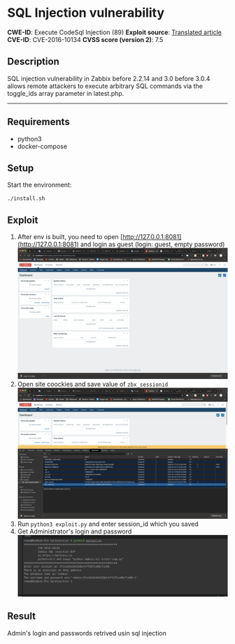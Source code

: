 # SQL Injection vulnerability

**CWE-ID**:   Execute CodeSql Injection (89)
**Exploit source**: [Translated article](https://darkless.cn/2019/08/03/zabbix-sql-injection/)
**CVE-ID**:  CVE-2016-10134
**CVSS score (version 2)**: 7.5

## Description
SQL injection vulnerability in Zabbix before 2.2.14 and 3.0 before 3.0.4 allows remote attackers to execute arbitrary SQL commands via the toggle_ids array parameter in latest.php.


----------

## Requirements
* python3
* docker-compose


## Setup

Start the environment:

```
./install.sh
```

## Exploit
 1. After env is built, you need to open [http://127.0.0.1:8081](http://127.0.0.1:8081) and login as guest (login: guest, empty password)
    ![](1.png)
 2. Open site coockies and save value of `zbx_sessionid`
    ![](2.png)
 3. Run `python3 exploit.py` and enter session_id which you saved
 4. Get Administrator's login and password
    ![](3.png)



## Result

Admin's login and passwords retrived usin sql injection
